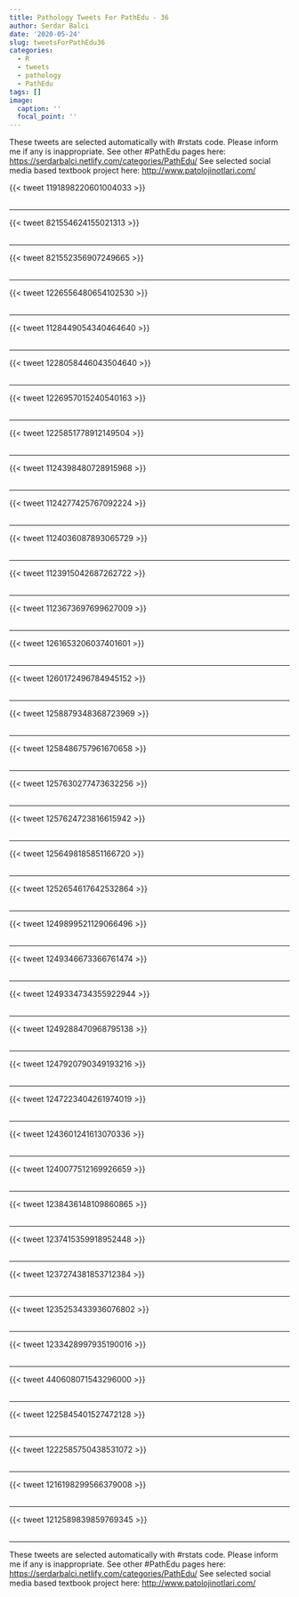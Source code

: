 ```yaml
---
title: Pathology Tweets For PathEdu - 36
author: Serdar Balci
date: '2020-05-24'
slug: tweetsForPathEdu36
categories:
  - R
  - tweets
  - pathology
  - PathEdu
tags: []
image:
  caption: ''
  focal_point: ''
---
```



These tweets are selected automatically with #rstats code. Please inform me if any is inappropriate.
See other #PathEdu pages here: https://serdarbalci.netlify.com/categories/PathEdu/ 
See selected social media based textbook project here: http://www.patolojinotlari.com/

{{< tweet 1191898220601004033 >}}
<br>
<br>
<hr>
{{< tweet 821554624155021313 >}}
<br>
<br>
<hr>
{{< tweet 821552356907249665 >}}
<br>
<br>
<hr>
{{< tweet 1226556480654102530 >}}
<br>
<br>
<hr>
{{< tweet 1128449054340464640 >}}
<br>
<br>
<hr>
{{< tweet 1228058446043504640 >}}
<br>
<br>
<hr>
{{< tweet 1226957015240540163 >}}
<br>
<br>
<hr>
{{< tweet 1225851778912149504 >}}
<br>
<br>
<hr>
{{< tweet 1124398480728915968 >}}
<br>
<br>
<hr>
{{< tweet 1124277425767092224 >}}
<br>
<br>
<hr>
{{< tweet 1124036087893065729 >}}
<br>
<br>
<hr>
{{< tweet 1123915042687262722 >}}
<br>
<br>
<hr>
{{< tweet 1123673697699627009 >}}
<br>
<br>
<hr>
{{< tweet 1261653206037401601 >}}
<br>
<br>
<hr>
{{< tweet 1260172496784945152 >}}
<br>
<br>
<hr>
{{< tweet 1258879348368723969 >}}
<br>
<br>
<hr>
{{< tweet 1258486757961670658 >}}
<br>
<br>
<hr>
{{< tweet 1257630277473632256 >}}
<br>
<br>
<hr>
{{< tweet 1257624723816615942 >}}
<br>
<br>
<hr>
{{< tweet 1256498185851166720 >}}
<br>
<br>
<hr>
{{< tweet 1252654617642532864 >}}
<br>
<br>
<hr>
{{< tweet 1249899521129066496 >}}
<br>
<br>
<hr>
{{< tweet 1249346673366761474 >}}
<br>
<br>
<hr>
{{< tweet 1249334734355922944 >}}
<br>
<br>
<hr>
{{< tweet 1249288470968795138 >}}
<br>
<br>
<hr>
{{< tweet 1247920790349193216 >}}
<br>
<br>
<hr>
{{< tweet 1247223404261974019 >}}
<br>
<br>
<hr>
{{< tweet 1243601241613070336 >}}
<br>
<br>
<hr>
{{< tweet 1240077512169926659 >}}
<br>
<br>
<hr>
{{< tweet 1238436148109860865 >}}
<br>
<br>
<hr>
{{< tweet 1237415359918952448 >}}
<br>
<br>
<hr>
{{< tweet 1237274381853712384 >}}
<br>
<br>
<hr>
{{< tweet 1235253433936076802 >}}
<br>
<br>
<hr>
{{< tweet 1233428997935190016 >}}
<br>
<br>
<hr>
{{< tweet 440608071543296000 >}}
<br>
<br>
<hr>
{{< tweet 1225845401527472128 >}}
<br>
<br>
<hr>
{{< tweet 1222585750438531072 >}}
<br>
<br>
<hr>
{{< tweet 1216198299566379008 >}}
<br>
<br>
<hr>
{{< tweet 1212589839859769345 >}}
<br>
<br>
<hr>


These tweets are selected automatically with #rstats code. Please inform me if any is inappropriate.
See other #PathEdu pages here: https://serdarbalci.netlify.com/categories/PathEdu/ 
See selected social media based textbook project here: http://www.patolojinotlari.com/
